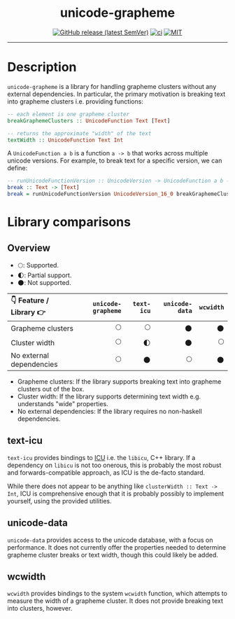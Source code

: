 <div align="center">

# unicode-grapheme

[![GitHub release (latest SemVer)](https://img.shields.io/github/v/release/tbidne/unicode-grapheme?include_prereleases&sort=semver)](https://github.com/tbidne/unicode-grapheme/releases/)
[![ci](http://img.shields.io/github/actions/workflow/status/tbidne/unicode-grapheme/ci.yaml?branch=main)](https://github.com/tbidne/unicode-grapheme/actions/workflows/ci.yaml)
[![MIT](https://img.shields.io/github/license/tbidne/unicode-grapheme?color=blue)](https://opensource.org/licenses/MIT)

</div>

---

# Description

`unicode-grapheme` is a library for handling grapheme clusters without any external dependencies. In particular, the primary motivation is breaking text into grapheme clusters i.e. providing functions:

```haskell
-- each element is one grapheme cluster
breakGraphemeClusters :: UnicodeFunction Text [Text]

-- returns the approximate "width" of the text
textWidth :: UnicodeFunction Text Int
```

A `UnicodeFunction a b` is a function `a -> b` that works across multiple unicode versions. For example, to break text for a specific version, we can define:

```haskell
-- runUnicodeFunctionVersion :: UnicodeVersion -> UnicodeFunction a b -> a -> b
break :: Text -> [Text]
break = runUnicodeFunctionVersion UnicodeVersion_16_0 breakGraphemeClusters
```

# Library comparisons

## Overview

- 🌕: Supported.
- 🌓: Partial support.
- 🌑: Not supported.

| 👇 Feature / Library 👉   | `unicode-grapheme` | `text-icu` | `unicode-data` | `wcwidth` |
|:--------------------------|-------------------:|-----------:|---------------:|----------:|
| Grapheme clusters         |                 🌕 |         🌕 |             🌑 |        🌑 |
| Cluster width             |                 🌕 |         🌓 |             🌑 |        🌕 |
| No external dependencies  |                 🌕 |         🌑 |             🌕 |        🌑 |

- Grapheme clusters: If the library supports breaking text into grapheme clusters out of the box.
- Cluster width: If the library supports determining text width e.g. understands "wide" properties.
- No external dependencies: If the library requires no non-haskell dependencies.

## text-icu

`text-icu` provides bindings to [ICU](https://github.com/unicode-org/icu) i.e. the `libicu`, C++ library. If a dependency on `libicu` is not too onerous, this is probably the most robust and forwards-compatible approach, as ICU is the de-facto standard.

While there does not appear to be anything like `clusterWidth :: Text -> Int`, ICU is comprehensive enough that it is probably possibly to implement yourself, using the provided utilities.

## unicode-data

`unicode-data` provides access to the unicode database, with a focus on performance. It does not currently offer the properties needed to determine grapheme cluster breaks or text width, though this could likely be added.

## wcwidth

`wcwidth` provides bindings to the system `wcwidth` function, which attempts to measure the width of a grapheme cluster. It does not provide breaking text into clusters, however.
